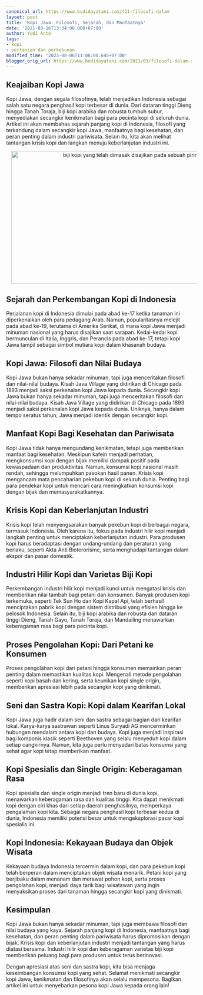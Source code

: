 ```yaml
---
canonical_url: https://www.budidayatani.com/421-filosofi-dalam
layout: post
title: 'Kopi Jawa: Filosofi, Sejarah, dan Manfaatnya'
date: '2021-03-16T13:34:00.000+07:00'
author: Yudi Anto
tags:
- kopi
- pertanian dan perkebunan
modified_time: '2023-08-06T11:06:00.645+07:00'
blogger_orig_url: https://www.budidayatani.com/2021/03/filosofi-dalam-secangkir-kopi-jawa.html
---
```


<h2>Keajaiban Kopi Jawa</h2><p>Kopi Jawa, dengan segala filosofinya, telah menjadikan Indonesia sebagai salah satu negara penghasil kopi terbesar di dunia. Dari dataran tinggi Dieng hingga Tanah Toraja, biji kopi arabika dan robusta tumbuh subur, menyediakan secangkir kenikmatan bagi para pecinta kopi di seluruh dunia. Artikel ini akan membahas sejarah panjang kopi di Indonesia, filosofi yang terkandung dalam secangkir kopi Jawa, manfaatnya bagi kesehatan, dan peran penting dalam industri pariwisata. Selain itu, kita akan melihat tantangan krisis kopi dan langkah menuju keberlanjutan industri ini.</p><div class="separator" style="clear: both; text-align: center;"><a href="https://blogger.googleusercontent.com/img/b/R29vZ2xl/AVvXsEhaDY-v333tPmgZarwJubj-IOqu8zgZ3xF_J0u9rAUm87neWszgpd5PxUS5bFtYG2dgGLkpflaAoRaolKa6lJy54wts4ZywnQKWEK80mxZs5aDEBpDKf8d4KxayhE-kuID5d7OTbt7GugRJtuXV8mpg8MjMkSdMrIvGFaPHHXcP1VpmROBaEspG5HlPIt25/s2135/kopi(1).jpg" imageanchor="1" style="margin-left: 1em; margin-right: 1em;"><img alt="biji kopi yang telah dimasak disajikan pada sebuah piring" border="0" data-original-height="1200" data-original-width="2135" height="360" src="https://blogger.googleusercontent.com/img/b/R29vZ2xl/AVvXsEhaDY-v333tPmgZarwJubj-IOqu8zgZ3xF_J0u9rAUm87neWszgpd5PxUS5bFtYG2dgGLkpflaAoRaolKa6lJy54wts4ZywnQKWEK80mxZs5aDEBpDKf8d4KxayhE-kuID5d7OTbt7GugRJtuXV8mpg8MjMkSdMrIvGFaPHHXcP1VpmROBaEspG5HlPIt25/w640-h360/kopi(1).jpg" width="640" /></a></div><h2>Sejarah dan Perkembangan Kopi di Indonesia</h2><p>Perjalanan kopi di Indonesia dimulai pada abad ke-17 ketika tanaman ini diperkenalkan oleh para pedagang Arab. Namun, popularitasnya melejit pada abad ke-19, terutama di Amerika Serikat, di mana kopi Jawa menjadi minuman nasional yang harus disajikan saat sarapan. Kedai-kedai kopi bermunculan di Italia, Inggris, dan Perancis pada abad ke-17, tetapi kopi Jawa tampil sebagai simbol mutiara kopi dalam khasanah budaya.</p><h2>Kopi Jawa: Filosofi dan Nilai Budaya</h2><p>Kopi Jawa bukan hanya sekadar minuman, tapi juga menceritakan filosofi dan nilai-nilai budaya. Kisah Java Village yang didirikan di Chicago pada 1893 menjadi saksi perkenalan kopi Jawa kepada dunia. Secangkir kopi Jawa bukan hanya sekadar minuman, tapi juga menceritakan filosofi dan nilai-nilai budaya. Kisah Java Village yang didirikan di Chicago pada 1893 menjadi saksi perkenalan kopi Jawa kepada dunia. Uniknya, hanya dalam tempo seratus tahun; Jawa menjadi identik dengan secangkir kopi.</p><h2>Manfaat Kopi Bagi Kesehatan dan Pariwisata</h2><p>Kopi Jawa tidak hanya mengundang kenikmatan, tetapi juga memberikan manfaat bagi kesehatan. Meskipun kafein menjadi perhatian, mengkonsumsi kopi dengan bijak memiliki dampak positif pada kewaspadaan dan produktivitas. Namun, konsumsi kopi nasional masih rendah, sehingga melumpuhkan pasokan hasil panen. Krisis kopi mengancam mata pencaharian pekebun kopi di seluruh dunia. Penting bagi para pendekar kopi untuk mencari cara meningkatkan konsumsi kopi dengan bijak dan memasyarakatkannya.</p><h2>Krisis Kopi dan Keberlanjutan Industri</h2><p>Krisis kopi telah menyengsarakan banyak pekebun kopi di berbagai negara, termasuk Indonesia. Oleh karena itu, fokus pada industri hilir kopi menjadi langkah penting untuk menciptakan keberlanjutan industri. Para produsen kopi harus beradaptasi dengan undang-undang dan peraturan yang berlaku, seperti Akta Anti Bioterorisme, serta menghadapi tantangan dalam ekspor dan pasar domestik.</p><h2>Industri Hilir Kopi dan Varietas Biji Kopi</h2><p>Perkembangan industri hilir kopi menjadi kunci untuk mengatasi krisis dan memberikan nilai tambah bagi petani dan konsumen. Banyak produsen kopi terkemuka, seperti Tek Sun Ho dan Kopi Kapal Api, telah berhasil menciptakan pabrik kopi dengan sistem distribusi yang efisien hingga ke pelosok Indonesia. Selain itu, biji kopi arabika dan robusta dari dataran tinggi Dieng, Tanah Gayo, Tanah Toraja, dan Mandailing menawarkan keberagaman rasa bagi para pecinta kopi.</p><h2>Proses Pengolahan Kopi: Dari Petani ke Konsumen</h2><p>Proses pengolahan kopi dari petani hingga konsumen memainkan peran penting dalam memastikan kualitas kopi. Mengenali metode pengolahan seperti kopi basah dan kering, serta keunikan kopi single origin, memberikan apresiasi lebih pada secangkir kopi yang dinikmati.</p><h2>Seni dan Sastra Kopi: Kopi dalam Kearifan Lokal</h2><p>Kopi Jawa juga hadir dalam seni dan sastra sebagai bagian dari kearifan lokal. Karya-karya sastrawan seperti Linus Suryadi AG mencerminkan hubungan mendalam antara kopi dan budaya. Kopi juga menjadi inspirasi bagi komponis klasik seperti Beethoven yang selalu menyeduh kopi dalam setiap cangkirnya. Namun, kita juga perlu menyadari batas konsumsi yang sehat agar kopi tetap memberikan manfaat.</p><h2>Kopi Spesialis dan Single Origin: Keberagaman Rasa</h2><p>Kopi spesialis dan single origin menjadi tren baru di dunia kopi, menawarkan keberagaman rasa dan kualitas tinggi. Kita dapat menikmati kopi dengan ciri khas dari setiap daerah penghasilnya, memperkaya pengalaman kopi kita. Sebagai negara penghasil kopi terbesar kedua di dunia, Indonesia memiliki potensi besar untuk mengeksplorasi pasar kopi spesialis ini.</p><h2>Kopi Indonesia: Kekayaan Budaya dan Objek Wisata</h2><p>Kekayaan budaya Indonesia tercermin dalam kopi, dan para pekebun kopi telah berperan dalam menciptakan objek wisata menarik. Petani kopi yang berjibaku dalam menanam dan merawat pohon kopi, serta proses pengolahan kopi, menjadi daya tarik bagi wisatawan yang ingin menyaksikan proses dari tanaman hingga secangkir kopi yang dinikmati.</p><h2>Kesimpulan</h2><p>Kopi Jawa bukan hanya sekadar minuman, tapi juga membawa filosofi dan nilai budaya yang kaya. Sejarah panjang kopi di Indonesia, manfaatnya bagi kesehatan, dan peran penting dalam pariwisata harus dipromosikan dengan bijak. Krisis kopi dan keberlanjutan industri menjadi tantangan yang harus diatasi bersama. Industri hilir kopi dan keberagaman varietas biji kopi memberikan peluang bagi para produsen untuk terus berinovasi.</p><p>Dengan apresiasi atas seni dan sastra kopi, kita bisa menjaga keseimbangan konsumsi kopi yang sehat. Selamat menikmati secangkir kopi Jawa, kenikmatan dan filosofinya akan selalu mempesona. Bagikan artikel ini untuk menyebarkan pesona kopi Jawa kepada orang lain!</p>